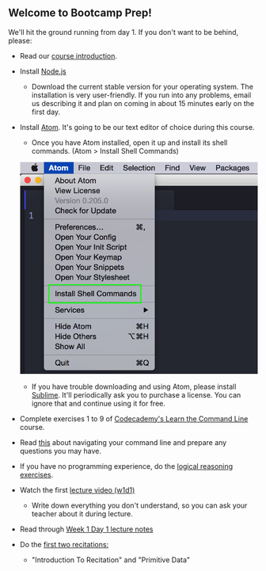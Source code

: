 ## Welcome to Bootcamp Prep!

We'll hit the ground running from day 1. If you don't want to be behind, please:
+ Read our [course introduction][course_intro].
+ Install [Node.js][node]
  + Download the current stable version for your operating system. The installation is very user-friendly. If you run into any problems, email us describing it and plan on coming in about 15 minutes early on the first day.
+ Install [Atom][atom]. It's going to be our text editor of choice during this course.
  + Once you have Atom installed, open it up and install its shell commands. (Atom > Install Shell Commands)

   ![install_shell_commands](./install_shell_commands.png)

  + If you have trouble downloading and using Atom, please install [Sublime][sublime]. It'll periodically ask you to purchase a license. You can ignore that and continue using it for free.
+ Complete exercises 1 to 9 of  [Codecademy's Learn the Command Line][codecademy_cli] course.
+ Read [this][cli] about navigating your command line and prepare any questions you may have.
+ If you have no programming experience, do the [logical reasoning exercises][logical_reason].
+ Watch the first [lecture video (w1d1)][vid]
   + Write down everything you don't understand, so you can ask your teacher about it during lecture.
+ Read through [Week 1 Day 1 lecture notes][notes]
+ Do the [first two recitations:][recitation]
  + "Introduction To Recitation" and "Primitive Data"


[course_intro]:./programming_intro.md
[node]:https://nodejs.org/en/
[atom]:https://atom.io/
[sublime]:https://www.sublimetext.com/
[codecademy_cli]:https://www.codecademy.com/learn/learn-the-command-line
[cli]:./cli.md
[logical_reason]:../logical_reasoning_prep
[vid]:./lecture_videos.md
[notes]:../w1/d1/lecture_notes.md
[recitation]:../recitations
